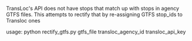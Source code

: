 TransLoc's API does not have stops that match up with stops in agency GTFS files. 
This attempts to rectify that by re-assigning GTFS stop_ids to Transloc ones

usage: python rectify_gtfs.py gtfs_file transloc_agency_id transloc_api_key
